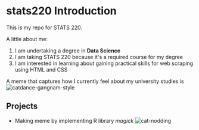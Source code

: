 # stats220 Introduction
This is my repo for STATS 220. 

A little about me:

1. I am undertaking a degree in **Data Science**
2. I am taking STATS 220 because it's a required course for my degree
3. I am interested in learning about gaining practical skills for web scraping using HTML and CSS

A meme that captures how I currently feel about my university studies is ![catdance-gangnam-style](https://c.tenor.com/mPG9PFcv9FQAAAAd/tenor.gif)

## Projects
- Making meme by implementing R library *magick* ![cat-nodding](https://c.tenor.com/G7IHS822FD0AAAAd/tenor.gif)
